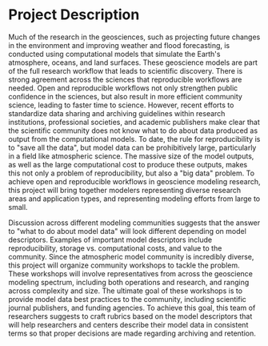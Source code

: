 # Project Description

Much of the research in the geosciences, such as projecting future changes in the environment and improving weather and flood forecasting, is conducted using computational models that simulate the Earth's atmosphere, oceans, and land surfaces. These geoscience models are part of the full research workflow that leads to scientific discovery. There is strong agreement across the sciences that reproducible workflows are needed. Open and reproducible workflows not only strengthen public confidence in the sciences, but also result in more efficient community science, leading to faster time to science. However, recent efforts to standardize data sharing and archiving guidelines within research institutions, professional societies, and academic publishers make clear that the scientific community does not know what to do about data produced as output from the computational models. To date, the rule for reproducibility is to "save all the data", but model data can be prohibitively large, particularly in a field like atmospheric science. The massive size of the model outputs, as well as the large computational cost to produce these outputs, makes this not only a problem of reproducibility, but also a "big data" problem. To achieve open and reproducible workflows in geoscience modeling research, this project will bring together modelers representing diverse research areas and application types, and representing modeling efforts from large to small.

Discussion across different modeling communities suggests that the answer to "what to do about model data" will look different depending on model descriptors. Examples of important model descriptors include reproducibility, storage vs. computational costs, and value to the community. Since the atmospheric model community is incredibly diverse, this project will organize community workshops to tackle the problem. These workshops will involve representatives from across the geoscience modeling spectrum, including both operations and research, and ranging across complexity and size. The ultimate goal of these workshops is to provide model data best practices to the community, including scientific journal publishers, and funding agencies. To achieve this goal, this team of researchers suggests to craft rubrics based on the model descriptors that will help researchers and centers describe their model data in consistent terms so that proper decisions are made regarding archiving and retention.




